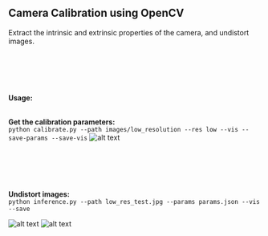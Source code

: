<h2> Camera Calibration using OpenCV </h2>

Extract the intrinsic and extrinsic properties of the camera, and undistort images.

<br><br><br><br>

<b> Usage: </b>
<br><br>

<b> Get the calibration parameters: </b>
<br>```python calibrate.py --path images/low_resolution --res low --vis --save-params --save-vis```
![alt text](https://github.com/rohan1198/Image-Processing-Projects/blob/main/08_camera_calibration/corners.png)
<br><br>


<br><br><br>

<b> Undistort images: </b>
<br>```python inference.py --path low_res_test.jpg --params params.json --vis --save```

![alt text](https://github.com/rohan1198/Image-Processing-Projects/blob/main/08_camera_calibration/low_res_test.jpg) 
![alt text](https://github.com/rohan1198/Image-Processing-Projects/blob/main/08_camera_calibration/output.jpg)
